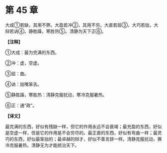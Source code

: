 # 第 45 章

大成①若缺，其用不弊。大盈若冲②，其用不穷。大直若屈③，大巧若拙，大辩若讷④。静胜躁，寒胜热⑤。清静为天下正⑥。

**【注释】**


①大成：最为完满的东西。

②冲：虚，空虚。

③屈：曲。

④讷：拙嘴笨舌。

⑤静胜躁，寒胜热：清静克服扰动，寒冷克服暑热。

⑥正：通“政”。


**【译文】**

最完满的东西，好似有残缺一样，但它的作用永远不会衰竭；最充盈的东西，好似是空虚一样，但是它的作用是不会穷尽的。最正直的东西，好似有弯曲一样；最灵巧的东西，好似最笨拙的；最卓越的辩才，好似不善言辞一样。清静克服扰动，赛冷克服暑热。清静无为才能统治天下。

